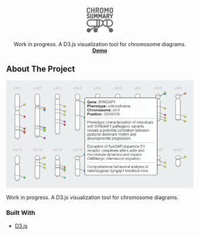 <!-- PROJECT SHIELDS -->
<!--
*** I'm using markdown "reference style" links for readability.
*** Reference links are enclosed in brackets [ ] instead of parentheses ( ).
*** See the bottom of this document for the declaration of the reference variables
*** for contributors-url, forks-url, etc. This is an optional, concise syntax you may use.
*** https://www.markdownguide.org/basic-syntax/#reference-style-links
-->

<!-- PROJECT LOGO -->
<br />
<p align="center">
  <a href="https://github.com/daniloimparato/chromosummary">
    <img src="logo.png" alt="Logo" width="80" height="80">
  </a>

  <p align="center">
    Work in progress. A D3.js visualization tool for chromosome diagrams.
    <br />
    <a href="https://daniloimparato.github.io/chromosummary"><strong>Demo</strong></a>
    <br />
  </p>
</p>

<!-- ABOUT THE PROJECT -->
## About The Project

[![Product Name Screen Shot][product-screenshot]](https://daniloimparato.github.io/chromosummary)

Work in progress. A D3.js visualization tool for chromosome diagrams.

### Built With
* [D3.js](https://d3js.org)

<!-- MARKDOWN LINKS & IMAGES -->
<!-- https://www.markdownguide.org/basic-syntax/#reference-style-links -->
[product-screenshot]: screenshot.png
